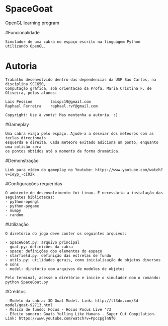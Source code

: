 # SpaceGoat
OpenGL learning program

#Funcionalidade

	Simulador de uma cabra no espaço escrito na linguagem Python utilizando OpenGL.

# Autoria

	Trabalho desenvolvido dentro das dependencias da USP Sao Carlos, na disciplina SCC650, 
	Computação gráfica, sob orientacao da Profa. Maria Cristina F. de Oliveira, pelos alunos:

    Lais Pessine		laispc19@gmail.com 
    Raphael Ferreira	raphael.rvf@gmail.com

	Copyright: Use à vontz! Mas mantenha a autoria. :)

#Gameplay

	Uma cabra viaja pelo espaço. Ajude-a a desviar dos meteoros com as teclas direcionais 
	esquerda e direita. Cada meteoro evitado adiciona um ponto, enquanto uma colisão zera 
	os pontos obtidos até o momento de forma dramática.

#Demonstração

	Link para vídeo do gameplay no Youtube: https://www.youtube.com/watch?v=Ieyp_-cI02k

#Configurações requeridas

	O ambiente de desenvolvimento foi Linux. É necessária a instalação das seguintes bibliotecas:
	- python-opengl
	- python-pygame
	- numpy
	- random

#Utilização

	O diretório do jogo deve conter os seguintes arquivos:

	- SpaceGoat.py: arquivo principal
	- goat.py: definições da cabra
	- space: definições dos elementos do espaço
	- starfield.py: definição das estrelas de fundo
	- utils.py: utilidades gerais, como inicialização de objetos diversos e sons
	- model: diretório com arquivos de modelos de objetos

	Pelo terminal, acesse o diretório e inicie o simulador com o comando: python SpaceGoat.py

#Créditos

	- Modelo da cabra: 3D Goat Model. Link: http://tf3dm.com/3d-model/goat-92713.html
	- Música de fundo: Focus - Hocus Pocus Live '73
	- Efeito sonoro: Goats Yelling Like Humans - Super Cut Compilation. Link: https://www.youtube.com/watch?v=PpccpglnNf0


